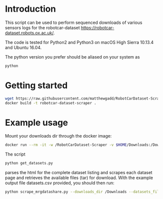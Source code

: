 # Introduction

This script can be used to perform sequenced downloads of various sensors logs for the robotcar-dataset <https://robotcar-dataset.robots.ox.ac.uk/>.

The code is tested for Python2 and Python3 on macOS High Sierra 10.13.4 and Ubuntu 16.04.

The python version you prefer should be aliased on your system as

```bash
python
```

# Getting started

```bash
wget https://raw.githubusercontent.com/matthewgadd/RobotCarDataset-Scraper/master/Dockerfile
docker build -t robotcar-dataset-scraper .
```

# Example usage

Mount your downloads dir through the docker image:

```bash
docker run --rm -it -w /RobotCarDataset-Scraper -v $HOME/Downloads:/Downloads robotcar-dataset-scraper:latest
```

The script

```bash
python get_datasets.py
```

parses the html for the complete dataset listing and scrapes each dataset page and retrieves the available files (tar) for download. With the example output file datasets.csv provided, you should then run:

```bash
python scrape_mrgdatashare.py --downloads_dir /Downloads --datasets_file datasets.csv --username USERNAME --password PASSWORD
```